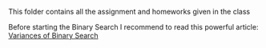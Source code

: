 This folder contains all the assignment and homeworks given in the class

Before starting the Binary Search I recommend to read this powerful article: 
<a href="https://www.topcoder.com/community/competitive-programming/tutorials/binary-search" target="_blank"> Variances of Binary Search</a> 
